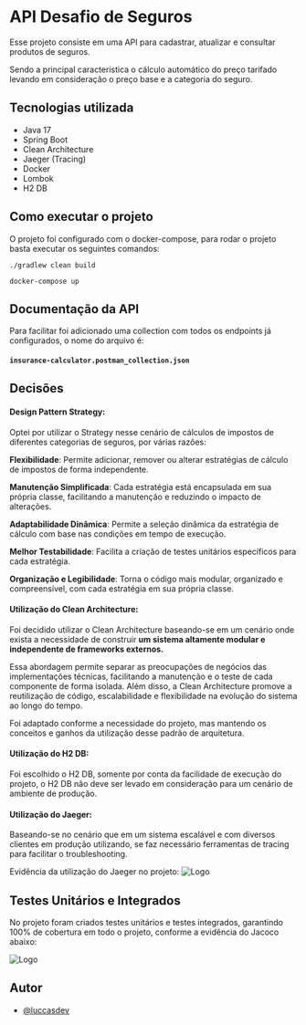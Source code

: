 
# API Desafio de Seguros

Esse projeto consiste em uma API para cadastrar, atualizar e consultar produtos de seguros.

Sendo a principal caracteristica o cálculo automático do preço tarifado levando em consideração o preço base e a categoria do seguro.



## Tecnologias utilizada
- Java 17
- Spring Boot
- Clean Architecture
- Jaeger (Tracing)
- Docker
- Lombok
- H2 DB

## Como executar o projeto
O projeto foi configurado com o docker-compose, para rodar o projeto basta executar os seguintes comandos:

```
./gradlew clean build
```

```
docker-compose up
```

## Documentação da API
Para facilitar foi adicionado uma collection com todos os endpoints já configurados, o nome do arquivo é:
#### **`insurance-calculator.postman_collection.json`**

## Decisões

#### Design Pattern Strategy:
Optei por utilizar o Strategy nesse cenário de cálculos de impostos de diferentes categorias de seguros, por várias razões:

**Flexibilidade**: Permite adicionar, remover ou alterar estratégias de cálculo de impostos de forma independente.

**Manutenção Simplificada**: Cada estratégia está encapsulada em sua própria classe, facilitando a manutenção e reduzindo o impacto de alterações.

**Adaptabilidade Dinâmica**: Permite a seleção dinâmica da estratégia de cálculo com base nas condições em tempo de execução.

**Melhor Testabilidade**: Facilita a criação de testes unitários específicos para cada estratégia.

**Organização e Legibilidade**: Torna o código mais modular, organizado e compreensível, com cada estratégia em sua própria classe.

#### Utilização do Clean Architecture:
Foi decidido utilizar o Clean Architecture baseando-se em um cenário onde exista a necessidade de construir **um sistema altamente modular e independente de frameworks externos.**

Essa abordagem permite separar as preocupações de negócios das implementações técnicas, facilitando a manutenção e o teste de cada componente de forma isolada. Além disso, a Clean Architecture promove a reutilização de código, escalabilidade e flexibilidade na evolução do sistema ao longo do tempo.

Foi adaptado conforme a necessidade do projeto, mas mantendo os conceitos e ganhos da utilização desse padrão de arquitetura.

#### Utilização do H2 DB:
Foi escolhido o H2 DB, somente por conta da facilidade de execução do projeto, o H2 DB não deve ser levado em consideração para um cenário de ambiente de produção.

#### Utilização do Jaeger:
Baseando-se no cenário que em um sistema escalável e com diversos clientes em produção utilizando, se faz necessário ferramentas de tracing para facilitar o troubleshooting.

Evidência da utilização do Jaeger no projeto:
![Logo](https://i.imgur.com/Ikih9j8.png)

## Testes Unitários e Integrados

No projeto foram criados testes unitários e testes integrados, garantindo 100% de cobertura em todo o projeto, conforme a evidência do Jacoco abaixo:

![Logo](https://i.imgur.com/oMNvIxR.png)

## Autor

- [@luccasdev](https://www.linkedin.com/in/lucasrsouza-ti/)

